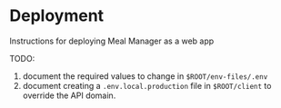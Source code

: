 # Deployment

Instructions for deploying Meal Manager as a web app

TODO:
1. document the required values to change in `$ROOT/env-files/.env`
2. document creating a `.env.local.production` file in `$ROOT/client` to override the API domain.